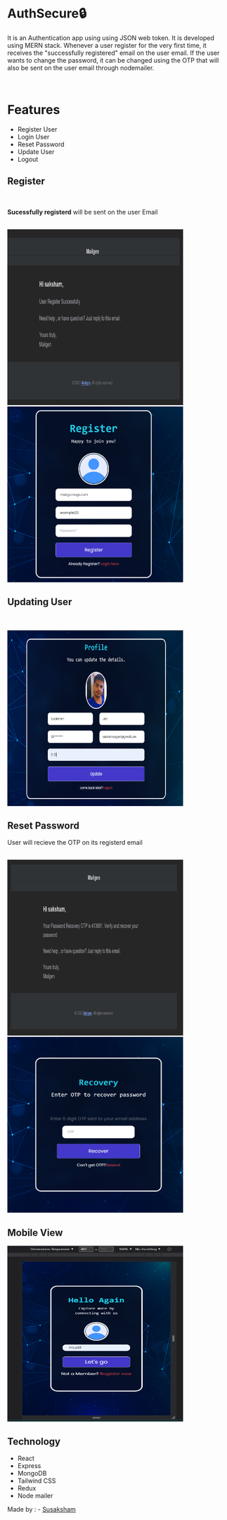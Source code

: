 # AuthSecure🔒

It is an Authentication app using using JSON web token. It is developed using MERN stack. Whenever a user register for the very first time, it receives the "successfully registered" email on the user email.
If the user wants to change the password, it can be changed using the OTP that will also be sent on the user email through nodemailer.

<br/>

# Features

- Register User 
- Login User
- Reset Password
- Update User
- Logout 


## Register
<br/>

 **Sucessfully registerd** will be sent on the user Email

<br/>
<img src="./assets/Registerd.png"  width="400" height="400"></img>  

<br/>
<img src = "./assets/Register.png" width="400" height="400"> </img>

<br/>

## Updating User


<br/>

<br/>
<img src = "./assets/Updation.png" width="400" height="400"> </img>

## Reset Password

User will recieve the OTP on its registerd email 

<br/>
<img src = "./assets/OTPScreenshot.png" width="400" height="400"> </img>

<br/>
<img src = "./assets/Reset.png" width="400" height="400"> </img>

<br/>



## Mobile View

<img src = "./assets/MobileView.png" width="400" height="400"> </img>



## Technology

- React 
- Express
- MongoDB
- Tailwind CSS
- Redux
- Node mailer


Made by : -  [Susaksham](https://twitter.com/Susaksham08) 